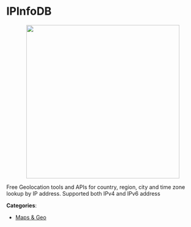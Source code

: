 # IPInfoDB
<p align="center">
    <img width="400" src="https://raw.githubusercontent.com/apis-list/apis-list/apis/ipinfodb/logo_256x256.png" />
</p>

Free Geolocation tools and APIs for country, region, city and time zone lookup by IP address. Supported both IPv4 and IPv6 address



**Categories**:
- [Maps & Geo](https://github.com/apis-list/apis-list#maps-and-geo)




